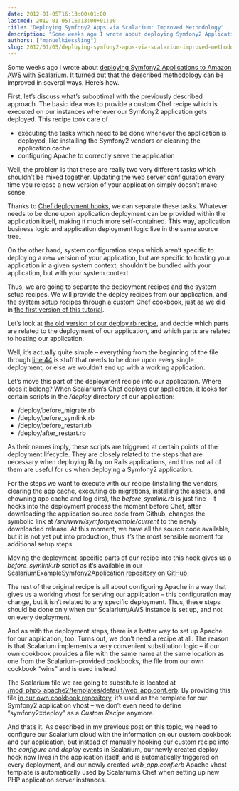 ```yaml
---
date: 2012-01-05T16:13:00+01:00
lastmod: 2012-01-05T16:13:00+01:00
title: "Deploying Symfony2 Apps via Scalarium: Improved Methodology"
description: "Some weeks ago I wrote about deploying Symfony2 Applications to Amazon AWS with Scalarium. It turned out that the described methodology can be refined in several ways. Here’s how."
authors: ["manuelkiessling"]
slug: 2012/01/05/deploying-symfony2-apps-via-scalarium-improved-methodology
---
```


<p>
Some weeks ago I wrote about <a href="/2011/11/01/deploying-symfony2-applications-to-amazon-aws-with-scalarium/">deploying Symfony2 Applications to Amazon AWS with Scalarium</a>. It turned out that the described methodology can be improved in several ways. Here’s how.
</p>

<p>
First, let’s discuss what’s suboptimal with the previously described approach. The basic idea was to provide a custom Chef recipe which is executed on our instances whenever our Symfony2 application gets deployed. This recipe took care of
</p><ul>
<li>
executing the tasks which need to be done whenever the application is deployed, like installing the Symfony2 vendors or cleaning the application cache
</li>
<li>
configuring Apache to correctly serve the application
</li>
</ul>
<p></p>

<p>
Well, the problem is that these are really two very different tasks which shouldn’t be mixed together.
Updating the web server configuration every time you release a new version of your application simply doesn’t make sense.
</p>

<p>
Thanks to <a href="http://wiki.opscode.com/display/chef/Deploy+Resource">Chef deployment hooks</a>, we can separate these tasks. Whatever needs to be done upon application deployment can be provided within the application itself, making it much more self-contained. This way, application business logic and application deployment logic live in the same source tree.
</p>

<p>
On the other hand, system configuration steps which aren’t specific to deploying a new version of your application, but are specific to hosting your application in a given system context, shouldn’t be bundled with your application, but with your system context.
</p>

<p>
Thus, we are going to separate the deployment recipes and the system setup recipes. We will provide the deploy recipes from our application, and the system setup recipes through a custom Chef cookbook, just as we did in <a href="/2011/11/01/deploying-symfony2-applications-to-amazon-aws-with-scalarium/">the first version of this tutorial</a>.
</p>


<p>
Let’s look at <a href="https://github.com/MyHammer/ScalariumExampleSymfony2ChefRecipes/blob/b325adb91f421ca87eacf8f545339324bfccfc2a/symfony2/recipes/deploy.rb">the old version of our deploy.rb recipe</a>, and decide which parts are related to the deployment of our application, and which parts are related to hosting our application.
</p>

<p>
Well, it’s actually quite simple – everything from the beginning of the file through <a href="https://github.com/MyHammer/ScalariumExampleSymfony2ChefRecipes/blob/b325adb91f421ca87eacf8f545339324bfccfc2a/symfony2/recipes/deploy.rb#L44">line 44</a> is stuff that needs to be done upon every single deployment, or else we wouldn’t end up with a working application.
</p>

<p>
Let’s move this part of the deployment recipe into our application. Where does it belong? When Scalarium’s Chef deploys our application, it looks for certain scripts in the <em>/deploy</em> directory of our application:
</p><ul>
<li>/deploy/before_migrate.rb</li>
<li>/deploy/before_symlink.rb</li>
<li>/deploy/before_restart.rb</li>
<li>/deploy/after_restart.rb</li>
</ul>
As their names imply, these scripts are triggered at certain points of the deployment lifecycle. They are closely related to the steps that are necessary when deploying Ruby on Rails applications, and thus not all of them are useful for us when deploying a Symfony2 application.
<p></p>

<p>
For the steps we want to execute with our recipe (installing the vendors, clearing the app cache, executing db migrations, installing the assets, and chowning app cache and log dirs), the <em>before_symlink.rb</em> is just fine – it hooks into the deployment process the moment before Chef, after downloading the application source code from Github, changes the symbolic link at <em>/srv/www/symfonyexample/current</em> to the newly downloaded release. At this moment, we have all the source code available, but it is not yet put into production, thus it’s the most sensible moment for additional setup steps.
</p>

<p>
Moving the deployment-specific parts of our recipe into this hook gives us a <em>before_symlink.rb</em> script as it’s available in our <a href="https://github.com/MyHammer/ScalariumExampleSymfony2Application/blob/9bf49a35f352809c06c25b825c8b1f7386eaae2a/deploy/before_symlink.rb">ScalariumExampleSymfony2Application repository on GitHub</a>.
</p>

<p>
The rest of the original recipe is all about configuring Apache in a way that gives us a working vhost for serving our application – this configuration may change, but it isn’t related to any specific deployment. Thus, these steps should be done only when our Scalarium/AWS instance is set up, and not on every deployment.
</p>

<p>
And as with the deployment steps, there is a better way to set up Apache for our application, too. Turns out, we don’t need a recipe at all. The reason is that Scalarium implements a very convenient substitution logic – if our own cookbook provides a file with the same name at the same location as one from the Scalarium-provided cookbooks, the file from our own cookbook “wins” and is used instead.
</p>

<p>
The Scalarium file we are going to substitute is located at <a href="https://github.com/scalarium/cookbooks/blob/master/mod_php5_apache2/templates/default/web_app.conf.erb">/mod_php5_apache2/templates/default/web_app.conf.erb</a>. By providing this file <a href="https://github.com/MyHammer/ScalariumExampleSymfony2ChefRecipes/blob/f5850713ef4663175ad326d709f8e03ad8737243/mod_php5_apache2/templates/default/web_app.conf.erb">in our own cookbook repository</a>, it’s used as the template for our Symfony2 application vhost – we don’t even need to define “symfony2::deploy” as a <em>Custom Recipe</em> anymore.
</p>

<p>
And that’s it. As described in my previous post on this topic, we need to configure our Scalarium cloud with the information on our custom cookbook and our application, but instead of manually hooking our custom recipe into the <em>configure</em> and <em>deploy</em> events in Scalarium, our newly created deploy hook now lives in the application itself, and is automatically triggered on every deployment, and our newly created <em>web_app.conf.erb</em> Apache vhost template is automatically used by Scalarium’s Chef when setting up new PHP application server instances.
</p>
